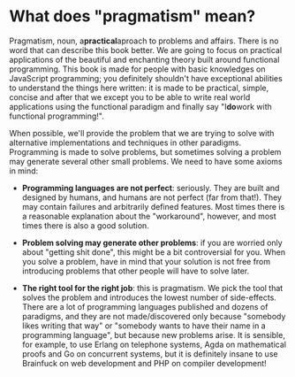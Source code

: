 # What does "pragmatism" mean?

Pragmatism, noun, a**practical**aproach to problems and affairs. There is no word that can describe this book better. We are going to focus on practical applications of the beautiful and enchanting theory built around functional programming. This book is made for people with basic knowledges on JavaScript programming; you definitely shouldn't have exceptional abilities to understand the things here written: it is made to be practical, simple, concise and after that we except you to be able to write real world applications using the functional paradigm and finally say "I**do**work with functional programming!".

When possible, we'll provide the problem that we are trying to solve with alternative implementations and techniques in other paradigms. Programming is made to solve problems, but sometimes solving a problem may generate several other small problems. We need to have some axioms in mind:

* **Programming languages are not perfect**: seriously. They are built and designed by humans, and humans are not perfect \(far from that!\). They may contain failures and arbitrarily defined features. Most times there is a reasonable explanation about the "workaround", however, and most times there is also a good solution.

* **Problem solving may generate other problems**: if you are worried only about "getting shit done", this might be a bit controversial for you. When you solve a problem, have in mind that your solution is not free from introducing problems that other people will have to solve later.

* **The right tool for the right job**: this is pragmatism. We pick the tool that solves the problem and introduces the lowest number of side-effects. There are a lot of programming languages published and dozens of paradigms, and they are not made/discovered only because "somebody likes writing that way" or "somebody wants to have their name in a programming language", but because new problems arise. It is sensible, for example, to use Erlang on telephone systems, Agda on mathematical proofs and Go on concurrent systems, but it is definitely insane to use Brainfuck on web development and PHP on compiler development!



